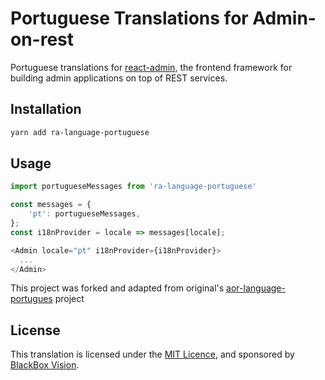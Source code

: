 # Portuguese Translations for Admin-on-rest

Portuguese translations for [react-admin](https://github.com/marmelab/react-admin), the frontend framework for building admin applications on top of REST services.

## Installation

```sh
yarn add ra-language-portuguese
```

## Usage

```js
import portugueseMessages from 'ra-language-portuguese'

const messages = {
    'pt': portugueseMessages,
};
const i18nProvider = locale => messages[locale];

<Admin locale="pt" i18nProvider={i18nProvider}>
  ...
</Admin>
```

This project was forked and adapted from original's [aor-language-portugues](https://github.com/movibe/aor-language-portugues) project
## License
This translation is licensed under the [MIT Licence](LICENSE), and sponsored by [BlackBox Vision](https://github.com/BlackBoxVision).
